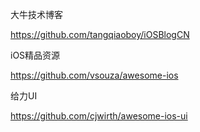大牛技术博客

https://github.com/tangqiaoboy/iOSBlogCN

iOS精品资源

https://github.com/vsouza/awesome-ios		 

给力UI

https://github.com/cjwirth/awesome-ios-ui	  

